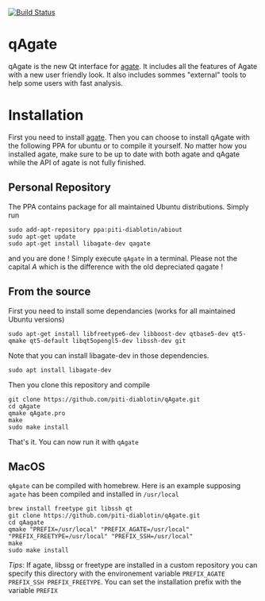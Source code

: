 [![Build Status](https://travis-ci.org/piti-diablotin/qAgate.svg?branch=master)](https://travis-ci.org/piti-diablotin/qAgate)

# qAgate
qAgate is the new Qt interface for [agate](https://github.com/piti-diablotin/agate).
It includes all the features of Agate with a new user friendly look.
It also includes sommes "external" tools to help some users with fast analysis.

# Installation
First you need to install [agate](https://github.com/piti-diablotin/agate).
Then you can choose to install qAgate with the following PPA for ubuntu or to compile it yourself.
No matter how you installed agate, make sure to be up to date with both agate and qAgate while the API of agate is not fully finished.

## Personal Repository
  The PPA contains package for all maintained Ubuntu distributions.
  Simply run 
  ```
  sudo add-apt-repository ppa:piti-diablotin/abiout
  sudo apt-get update
  sudo apt-get install libagate-dev qagate
  ```
  and you are done !
  Simply execute `qAgate` in a terminal.
  Please not the capital *A* which is the difference with the old depreciated qagate !
  
  
## From the source
  First you need to install some dependancies (works for all maintained Ubuntu versions)
  ```
  sudo apt-get install libfreetype6-dev libboost-dev qtbase5-dev qt5-qmake qt5-default libqt5opengl5-dev libssh-dev git
  ```
  Note that you can install libagate-dev in those dependencies.
  ```
  sudo apt install libagate-dev
  ```
  Then you clone this repository and compile
  ```
  git clone https://github.com/piti-diablotin/qAgate.git
  cd qAgate
  qmake qAgate.pro
  make
  sudo make install
  ```
  That's it.
  You can now run it with `qAgate`
  
  ## MacOS
  `qAgate` can be compiled with homebrew. Here is an example supposing `agate` has been compiled and installed in `/usr/local`
  ```
brew install freetype git libssh qt
git clone https://github.com/piti-diablotin/qAgate.git
cd qAagate
qmake "PREFIX=/usr/local" "PREFIX_AGATE=/usr/local" "PREFIX_FREETYPE=/usr/local" "PREFIX_SSH=/usr/local"
make
sudo make install
```
  
  *Tips*: If agate, libssg or freetype are installed in a custom repository you can specify this directory with the environement variable
  `PREFIX_AGATE PREFIX_SSH PREFIX_FREETYPE`.
  You can set the installation prefix with the variable `PREFIX`
